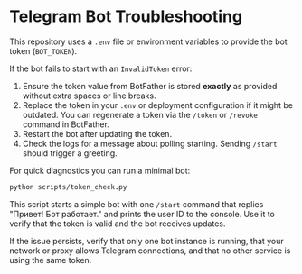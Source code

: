 # Telegram Bot Troubleshooting

This repository uses a `.env` file or environment variables to provide the bot token (`BOT_TOKEN`).

If the bot fails to start with an `InvalidToken` error:

1. Ensure the token value from BotFather is stored **exactly** as provided without extra spaces or line breaks.
2. Replace the token in your `.env` or deployment configuration if it might be outdated. You can regenerate a token via the `/token` or `/revoke` command in BotFather.
3. Restart the bot after updating the token.
4. Check the logs for a message about polling starting. Sending `/start` should trigger a greeting.

For quick diagnostics you can run a minimal bot:

```bash
python scripts/token_check.py
```

This script starts a simple bot with one `/start` command that replies "Привет! Бот работает." and prints the user ID to the console. Use it to verify that the token is valid and the bot receives updates.

If the issue persists, verify that only one bot instance is running, that your network or proxy allows Telegram connections, and that no other service is using the same token.

